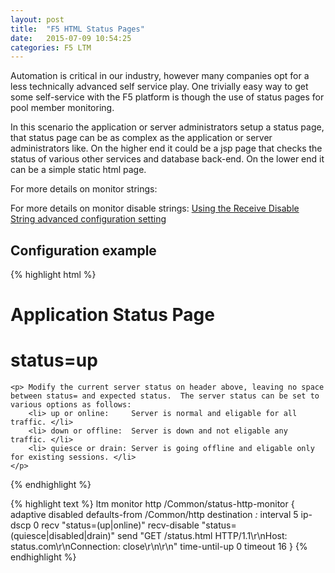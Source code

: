 ```yaml
---
layout: post
title:  "F5 HTML Status Pages"
date:   2015-07-09 10:54:25
categories: F5 LTM
---
```


Automation is critical in our industry, however many companies opt for a less technically advanced self service play.  One trivially easy way to get some self-service with the F5 platform is though the use of status pages for pool member monitoring.

In this scenario the application or server administrators setup a status page, that status page can be as complex as the application or server administrators like.  On the higher end it could be a jsp page that checks the status of various other services and database back-end.  On the lower end it can be a simple static html page.

For more details on monitor strings: []()

For more details on monitor disable strings: [Using the Receive Disable String advanced configuration setting](https://support.f5.com/kb/en-us/solutions/public/12000/800/sol12818.html)


## Configuration example



{% highlight html %}
<!DOCTYPE html>
<html lang="en">
  <head>
    <meta http-equiv="content-type" content="text/html; charset=UTF-8">
    <title> Application Status Page </title>
  </head>
  <body>
    <h1> Application Status Page </h1>
    <h1> status=up </h1>

    <p> Modify the current server status on header above, leaving no space between status= and expected status.  The server status can be set to various options as follows:
        <li> up or online:     Server is normal and eligable for all traffic. </li>
        <li> down or offline:  Server is down and not eligable any traffic. </li>
        <li> quiesce or drain: Server is going offline and eligable only for existing sessions. </li>
    </p>
  </body>
</html>
{% endhighlight %}

{% highlight text %}
ltm monitor http /Common/status-http-monitor {
    adaptive disabled
    defaults-from /Common/http
    destination *:*
    interval 5
    ip-dscp 0
    recv "status=(up|online)"
    recv-disable "status=(quiesce|disabled|drain)"
    send "GET /status.html HTTP/1.1\\r\\nHost: status.com\\r\\nConnection: close\\r\\n\\r\\n"
    time-until-up 0
    timeout 16
}
{% endhighlight %}


